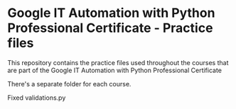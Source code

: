 # Google IT Automation with Python Professional Certificate - Practice files

This repository contains the practice files used throughout the courses that are
part of the Google IT Automation with Python Professional Certificate

There's a separate folder for each course.

Fixed validations.py
